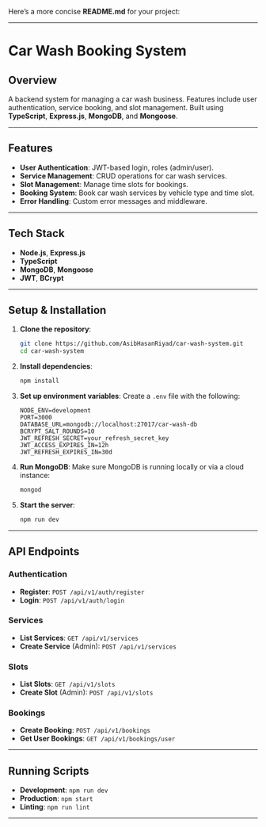 Here’s a more concise **README.md** for your project:

---

# Car Wash Booking System

## Overview

A backend system for managing a car wash business. Features include user authentication, service booking, and slot management. Built using **TypeScript**, **Express.js**, **MongoDB**, and **Mongoose**.

---

## Features

- **User Authentication**: JWT-based login, roles (admin/user).
- **Service Management**: CRUD operations for car wash services.
- **Slot Management**: Manage time slots for bookings.
- **Booking System**: Book car wash services by vehicle type and time slot.
- **Error Handling**: Custom error messages and middleware.

---

## Tech Stack

- **Node.js**, **Express.js**
- **TypeScript**
- **MongoDB**, **Mongoose**
- **JWT**, **BCrypt**

---

## Setup & Installation

1. **Clone the repository**:

   ```bash
   git clone https://github.com/AsibHasanRiyad/car-wash-system.git
   cd car-wash-system
   ```

2. **Install dependencies**:

   ```bash
   npm install
   ```

3. **Set up environment variables**:
   Create a `.env` file with the following:

   ```plaintext
   NODE_ENV=development
   PORT=3000
   DATABASE_URL=mongodb://localhost:27017/car-wash-db
   BCRYPT_SALT_ROUNDS=10
   JWT_REFRESH_SECRET=your_refresh_secret_key
   JWT_ACCESS_EXPIRES_IN=12h
   JWT_REFRESH_EXPIRES_IN=30d
   ```

4. **Run MongoDB**:
   Make sure MongoDB is running locally or via a cloud instance:

   ```bash
   mongod
   ```

5. **Start the server**:
   ```bash
   npm run dev
   ```

---

## API Endpoints

### Authentication

- **Register**: `POST /api/v1/auth/register`
- **Login**: `POST /api/v1/auth/login`

### Services

- **List Services**: `GET /api/v1/services`
- **Create Service** (Admin): `POST /api/v1/services`

### Slots

- **List Slots**: `GET /api/v1/slots`
- **Create Slot** (Admin): `POST /api/v1/slots`

### Bookings

- **Create Booking**: `POST /api/v1/bookings`
- **Get User Bookings**: `GET /api/v1/bookings/user`

---

## Running Scripts

- **Development**: `npm run dev`
- **Production**: `npm start`
- **Linting**: `npm run lint`

---

